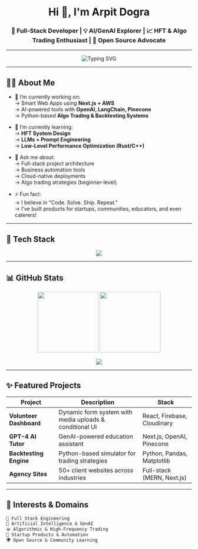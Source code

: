 <h1 align="center">Hi 👋, I'm Arpit Dogra</h1>
<h3 align="center">🚀 Full-Stack Developer | 💡 AI/GenAI Explorer | 📈 HFT & Algo Trading Enthusiast | 🤝 Open Source Advocate</h3>

---

<p align="center">
  <img src="https://readme-typing-svg.demolab.com?font=Fira+Code&weight=500&size=24&pause=1000&center=true&vCenter=true&width=435&lines=Building+Tech+that+Solves+Problems!;Lover+of+Code%2C+Systems%2C+and+Markets;Always+Learning%2C+Always+Shipping" alt="Typing SVG" />
</p>

---

## 👨‍💻 About Me

- 🔭 I’m currently working on:  
  → Smart Web Apps using **Next.js + AWS**  
  → AI-powered tools with **OpenAI, LangChain, Pinecone**  
  → Python-based **Algo Trading & Backtesting Systems**

- 🌱 I’m currently learning:  
  → **HFT System Design**  
  → **LLMs + Prompt Engineering**  
  → **Low-Level Performance Optimization (Rust/C++)**

- 💬 Ask me about:  
  → Full-stack project architecture  
  → Business automation tools  
  → Cloud-native deployments  
  → Algo trading strategies (beginner-level)

- ⚡ Fun fact:  
  → I believe in "Code. Solve. Ship. Repeat."  
  → I’ve built products for startups, communities, educators, and even caterers!

---

## 🚀 Tech Stack

<p align="center">
  <img src="https://skillicons.dev/icons?i=react,nextjs,nodejs,ts,py,django,tailwind,postgres,mongodb,aws,docker,git" />
</p>

---

## 📊 GitHub Stats

<p align="center">
  <img src="https://github-readme-stats.vercel.app/api?username=arpitdogra&show_icons=true&theme=radical&count_private=true&hide=stars" height="165"/>
  <img src="https://github-readme-stats.vercel.app/api/top-langs/?username=arpitdogra&layout=compact&theme=radical" height="165"/>
</p>

<p align="center">
  <img src="https://github-readme-streak-stats.herokuapp.com/?user=arpitdogra&theme=radical&hide_border=true" />
</p>

---

## ✨ Featured Projects

| Project | Description | Stack |
|--------|-------------|-------|
| **Volunteer Dashboard** | Dynamic form system with media uploads & conditional UI | React, Firebase, Cloudinary |
| **GPT-4 AI Tutor** | GenAI-powered education assistant | Next.js, OpenAI, Pinecone |
| **Backtesting Engine** | Python-based simulator for trading strategies | Python, Pandas, Matplotlib |
| **Agency Sites** | 50+ client websites across industries | Full-stack (MERN, Next.js) |

---

## 🧠 Interests & Domains

```txt
🧩 Full Stack Engineering
🤖 Artificial Intelligence & GenAI
📊 Algorithmic & High-Frequency Trading
🚀 Startup Products & Automation
🌍 Open Source & Community Learning
